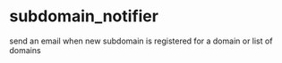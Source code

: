 # subdomain_notifier
send an email when new subdomain is registered for a domain or list of domains
